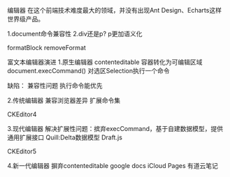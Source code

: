 编辑器
在这个前端技术难度最大的领域，并没有出现Ant Design、Echarts这样世界级产品。














1.document命令兼容性
2.div还是p?
  p更加语义化

formatBlock
removeFormat




富文本编辑器演进
1.原生编辑器
contenteditable 容器转化为可编辑区域
document.execCommand() 对选区Selection执行一个命令

缺陷：
兼容性问题
执行命令能优先


2.传统编辑器
兼容浏览器差异
扩展命令集

CKEditor4


3.现代编辑器
解决扩展性问题：摈弃execCommand，基于自建数据模型，提供通用扩展接口
Quill:Delta数据模型
Draft.js

CKEditor5


4.新一代编辑器
摒弃contenteditable
google docs
iCloud Pages
有道云笔记


